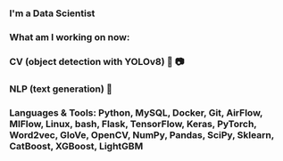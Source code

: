 ### I'm a Data Scientist

### What am I working on now:

### CV (object detection with YOLOv8) 🎥 📷

### NLP (text generation) 📝

### Languages & Tools: Python, MySQL, Docker, Git, AirFlow, MlFlow, Linux, bash, Flask, TensorFlow, Keras, PyTorch, Word2vec, GloVe, OpenCV, NumPy, Pandas, SciPy, Sklearn, CatBoost, XGBoost, LightGBM
